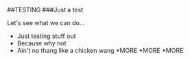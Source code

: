 ##TESTING
###Just a test

Let's see what we can do...
* Just testing stuff out 
 * Because why not 
 * Ain't no thang like a chicken wang
*MORE *MORE *MORE

